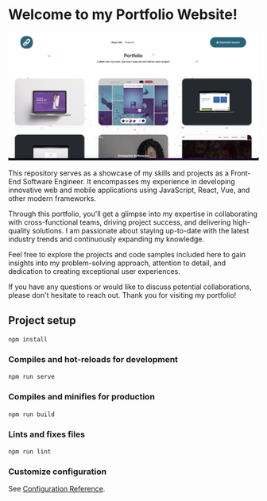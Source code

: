 
# Welcome to my Portfolio Website!
![portfolio frontend](public/img/portfolio2.png)

This repository serves as a showcase of my skills and projects as a Front-End Software Engineer. It encompasses my experience in developing innovative web and mobile applications using JavaScript, React, Vue, and other modern frameworks.

Through this portfolio, you'll get a glimpse into my expertise in collaborating with cross-functional teams, driving project success, and delivering high-quality solutions. I am passionate about staying up-to-date with the latest industry trends and continuously expanding my knowledge.

Feel free to explore the projects and code samples included here to gain insights into my problem-solving approach, attention to detail, and dedication to creating exceptional user experiences.

If you have any questions or would like to discuss potential collaborations, please don't hesitate to reach out. Thank you for visiting my portfolio!
## Project setup

```
npm install
```

### Compiles and hot-reloads for development

```
npm run serve
```

### Compiles and minifies for production

```
npm run build
```

### Lints and fixes files

```
npm run lint
```

### Customize configuration

See [Configuration Reference](https://cli.vuejs.org/config/).
